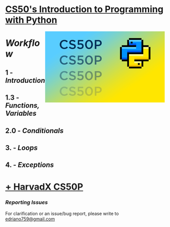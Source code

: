 

# [CS50's Introduction to Programming with Python](https://cs50.harvard.edu/python/2022/#how-to-take-this-course)
<img src='./cs50p.png' height='auto' width='auto' align='right'>


# _Workflow_
## 1   - _Introduction_
## 1.3 - _Functions, Variables_
## 2.0 - _Conditionals_
## 3.  - _Loops_
## 4.  - _Exceptions_

# [+ HarvadX CS50P](https://learning.edx.org/course/course-v1:HarvardX+CS50P+Python/home)

### _Reporting Issues_
For clarification or an issue/bug report, please write to <edriano759@gmail.com> 
